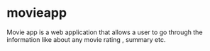 # movieapp
Movie app is a web application that allows a user to go through the information like about any movie rating , summary etc.
